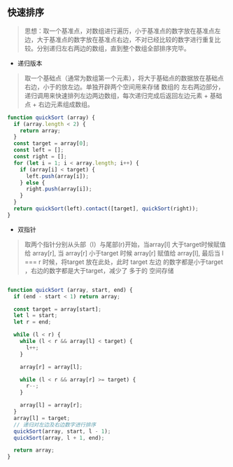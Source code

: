 ## 快速排序

> 思想：取一个基准点，对数组进行遍历，小于基准点的数字放在基准点左边，大于基准点的数字放在基准点右边，不对已经比较的数字进行重复比较。分别递归左右两边的数组，直到整个数组全部排序完毕。

* 递归版本

> 取一个基础点（通常为数组第一个元素），将大于基础点的数据放在基础点右边，小于的放左边。单独开辟两个空间用来存储 数组的 左右两边部分，递归调用来快速排列左边两边数组，每次递归完成后返回左边元素 + 基础点 + 右边元素组成数组。
```js
function quickSort (array) {
  if (array.length < 2) {
    return array;
  }
  const target = array[0];
  const left = [];
  const right = [];
  for (let i = 1; i < array.length; i++) {
    if (array[i] < target) {
      left.push(array[i]);
    } else {
      right.push(array[i]);
    }
  }
  return quickSort(left).contact([target], quickSort(right));
}
```

* 双指针

> 取两个指针分别从头部（l）与尾部(r)开始，当array[l] 大于target时候赋值给 array[r], 当 array[r] 小于target 时候 array[r] 赋值给 array[l], 最后当 l === r 时候，将target 放在此处，此时 target 左边 的数字都是小于target ，右边的数字都是大于target，减少了 多于的 空间存储 

```js

function quickSort (array, start, end) {
  if (end - start < 1) return array;

  const target = array[start];
  let l = start;
  let r = end;

  while (l < r) {
    while (l < r && array[l] < target) {
      l++;
    }

    array[r] = array[l];

    while (l < r && array[r] >= target) {
      r--;
    }

    array[l] = array[r];
  }
  array[l] = target;
  // 递归对左边及右边数字进行排序
  quickSort(array, start, l - 1);
  quickSort(array, l + 1, end);

  return array;
}
```
